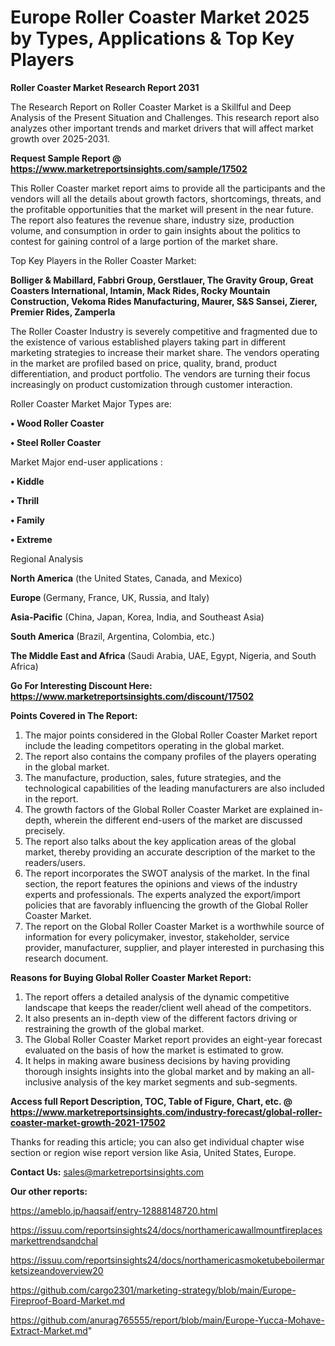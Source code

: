 # Europe Roller Coaster Market 2025 by Types, Applications & Top Key Players

<strong>Roller Coaster Market Research Report 2031</strong>

The Research Report on Roller Coaster Market is a Skillful and Deep Analysis of the Present Situation and Challenges. This research report also analyzes other important trends and market drivers that will affect market growth over 2025-2031.

<strong>Request Sample Report @ <a href=https://www.marketreportsinsights.com/sample/17502>https://www.marketreportsinsights.com/sample/17502</a></strong>

This Roller Coaster market report aims to provide all the participants and the vendors will all the details about growth factors, shortcomings, threats, and the profitable opportunities that the market will present in the near future. The report also features the revenue share, industry size, production volume, and consumption in order to gain insights about the politics to contest for gaining control of a large portion of the market share.

Top Key Players in the Roller Coaster Market:

<strong>Bolliger & Mabillard, Fabbri Group, Gerstlauer, The Gravity Group, Great Coasters International, Intamin, Mack Rides, Rocky Mountain Construction, Vekoma Rides Manufacturing, Maurer, S&S Sansei, Zierer, Premier Rides, Zamperla</strong>

The Roller Coaster Industry is severely competitive and fragmented due to the existence of various established players taking part in different marketing strategies to increase their market share. The vendors operating in the market are profiled based on price, quality, brand, product differentiation, and product portfolio. The vendors are turning their focus increasingly on product customization through customer interaction.

Roller Coaster Market Major Types are:

<strong>• Wood Roller Coaster

• Steel Roller Coaster</strong>

Market Major end-user applications :

<strong>• Kiddle

• Thrill

• Family

• Extreme</strong>

Regional Analysis

</u><strong><b>North America</b></strong> (the United States, Canada, and Mexico)

<strong><b>Europe </b></strong>(Germany, France, UK, Russia, and Italy)

<strong><b>Asia-Pacific</b></strong> (China, Japan, Korea, India, and Southeast Asia)

<strong><b>South America</b></strong> (Brazil, Argentina, Colombia, etc.)

<strong><b>The Middle East and Africa</b></strong> (Saudi Arabia, UAE, Egypt, Nigeria, and South Africa)

<strong>Go For Interesting Discount Here: <a href=https://www.marketreportsinsights.com/discount/17502>https://www.marketreportsinsights.com/discount/17502</a></strong>

<strong>Points Covered in The Report:</strong>
<ol>
  <li>The major points considered in the Global Roller Coaster Market report include the leading competitors operating in the global market.</li>
  <li>The report also contains the company profiles of the players operating in the global market.</li>
  <li>The manufacture, production, sales, future strategies, and the technological capabilities of the leading manufacturers are also included in the report.</li>
  <li>The growth factors of the Global Roller Coaster Market are explained in-depth, wherein the different end-users of the market are discussed precisely.</li>
  <li>The report also talks about the key application areas of the global market, thereby providing an accurate description of the market to the readers/users.</li>
  <li>The report incorporates the SWOT analysis of the market. In the final section, the report features the opinions and views of the industry experts and professionals. The experts analyzed the export/import policies that are favorably influencing the growth of the Global Roller Coaster Market.</li>
  <li>The report on the Global Roller Coaster Market is a worthwhile source of information for every policymaker, investor, stakeholder, service provider, manufacturer, supplier, and player interested in purchasing this research document.</li>
</ol>
<strong>Reasons for Buying Global Roller Coaster Market Report:</strong>

<ol>
  <li>The report offers a detailed analysis of the dynamic competitive landscape that keeps the reader/client well ahead of the competitors.</li>
  <li>It also presents an in-depth view of the different factors driving or restraining the growth of the global market.</li>
  <li>The Global Roller Coaster Market report provides an eight-year forecast evaluated on the basis of how the market is estimated to grow.</li>
  <li>It helps in making aware business decisions by having providing thorough insights insights into the global market and by making an all-inclusive analysis of the key market segments and sub-segments.</li>
</ol>
<strong>Access full Report Description, TOC, Table of Figure, Chart, etc. @ <a href=https://www.marketreportsinsights.com/industry-forecast/global-roller-coaster-market-growth-2021-17502>https://www.marketreportsinsights.com/industry-forecast/global-roller-coaster-market-growth-2021-17502</a></strong>


Thanks for reading this article; you can also get individual chapter wise section or region wise report version like Asia, United States, Europe.

<strong>Contact Us:</strong>
sales@marketreportsinsights.com

<strong>Our other reports:</strong>

<a href=https://ameblo.jp/haqsaif/entry-12888148720.html>https://ameblo.jp/haqsaif/entry-12888148720.html</a>

<a href=https://issuu.com/reportsinsights24/docs/northamericawallmountfireplacesmarkettrendsandchal>https://issuu.com/reportsinsights24/docs/northamericawallmountfireplacesmarkettrendsandchal</a>

<a href=https://issuu.com/reportsinsights24/docs/northamericasmoketubeboilermarketsizeandoverview20>https://issuu.com/reportsinsights24/docs/northamericasmoketubeboilermarketsizeandoverview20</a>

<a href=https://github.com/cargo2301/marketing-strategy/blob/main/Europe-Fireproof-Board-Market.md>https://github.com/cargo2301/marketing-strategy/blob/main/Europe-Fireproof-Board-Market.md</a>

<a href=https://github.com/anurag765555/report/blob/main/Europe-Yucca-Mohave-Extract-Market.md>https://github.com/anurag765555/report/blob/main/Europe-Yucca-Mohave-Extract-Market.md</a>"
